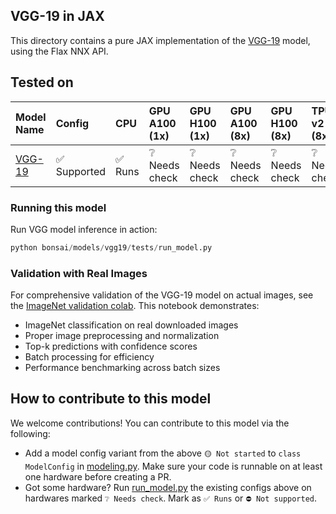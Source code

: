 ## VGG-19 in JAX

This directory contains a pure JAX implementation of the [VGG-19](https://huggingface.co/keras/vgg_19_imagenet) model, using the Flax NNX API. 

## Tested on
| Model Name                                              | Config | CPU | GPU A100 (1x) | GPU H100 (1x) | GPU A100 (8x) | GPU H100 (8x) | TPU v2 (8x) | TPU v5e (1x) |
|:--------------------------------------------------------| :--- | :--- | :--- | :--- | :--- | :--- | :--- | :--- |
| [VGG-19](https://huggingface.co/keras/vgg_19_imagenet) | ✅ Supported | ✅ Runs |  ❔ Needs check | ❔ Needs check | ❔ Needs check | ❔ Needs check   | ❔ Needs check  | ❔ Needs check  |

### Running this model

Run VGG model inference in action:

```python
python bonsai/models/vgg19/tests/run_model.py
```


### Validation with Real Images

For comprehensive validation of the VGG-19 model on actual images, see the [ImageNet validation colab](tests/VGG19_ImageNet_validation_example.ipynb). This notebook demonstrates:

- ImageNet classification on real downloaded images
- Proper image preprocessing and normalization
- Top-k predictions with confidence scores
- Batch processing for efficiency
- Performance benchmarking across batch sizes



## How to contribute to this model

We welcome contributions! You can contribute to this model via the following:
* Add a model config variant from the above `🟡 Not started` to `class ModelConfig` in [modeling.py](modeling.py). Make sure your code is runnable on at least one hardware before creating a PR.
* Got some hardware? Run [run_model.py](tests/run_model.py) the existing configs above on hardwares marked `❔ Needs check`. Mark as `✅ Runs` or `⛔️ Not supported`.
